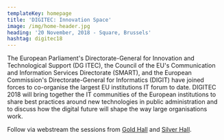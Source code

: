 ```yaml
---
templateKey: homepage
title: 'DIGITEC: Innovation Space'
image: /img/home-header.jpg
heading: '20 November, 2018 - Square, Brussels'
hashtag: digitec18
---
```

The European Parliament's Directorate-General for Innovation and Technological Support (DG ITEC), the Council of the EU's Communication and Information Services Directorate (SMART), and the European Commission's Directorate-General for Informatics (DIGIT) have joined forces to co-organise the largest EU institutions IT forum to date. DIGITEC 2018 will bring together the IT communities of the European institutions to share best practices around new technologies in public administration and to discuss how the digital future will shape the way large organisations work.

Follow via webstream the sessions from [Gold Hall](http://squarestream.tv/gold/iframe.html) and [Silver Hall](http://squarestream.tv/silver/iframe.html).
